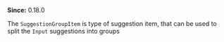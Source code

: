 **Since:** 0.18.0

The `SuggestionGroupItem` is type of suggestion item, that can be used to split the `Input` suggestions into groups

